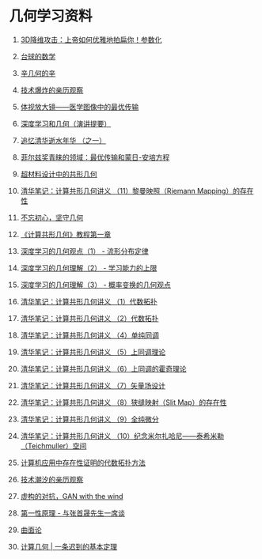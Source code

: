 ﻿<!--
  Copyright (c) 2019, Xin YUAN, courses of Zhejiang University
  All rights reserved.

  This program is free software; you can redistribute it and/or
  modify it under the terms of the 2-Clause BSD License.

  Author contact information:
    yxxinyuan@zju.edu.cn
-->

# 几何学习资料

1. [3D降维攻击：上帝如何优雅地拍扁你！参数化](http://blog.sciencenet.cn/blog-4099-1067833.html)

1. [台球的数学](http://blog.sciencenet.cn/blog-279992-1071003.html)

1. [辛几何的辛](https://mp.weixin.qq.com/s/j_b-09rs7AdRCkrIkVUe6A)

1. [技术爆炸的亲历观察](http://blog.sciencenet.cn/blog-2472277-1152159.html)

1. [体视放大镜——医学图像中的最优传输](http://blog.sciencenet.cn/blog-2472277-1149966.html)

1. [深度学习和几何（演讲提要）](http://blog.sciencenet.cn/blog-2472277-1158273.html)

1. [追忆清华逝水年华 （之一）](http://blog.sciencenet.cn/blog-2472277-1159524.html)

1. [菲尔兹奖青睐的领域：最优传输和蒙日-安培方程](http://blog.sciencenet.cn/blog-2472277-1162363.html)

1. [超材料设计中的共形几何](http://blog.sciencenet.cn/blog-2472277-1163121.html)

1. [清华笔记：计算共形几何讲义 （11）黎曼映照（Riemann Mapping）的存在性](http://blog.sciencenet.cn/blog-2472277-1180640.html)

1. [不忘初心，坚守几何](http://blog.sciencenet.cn/blog-2472277-1157554.html)

1. [《计算共形几何》教程第一章](http://blog.sciencenet.cn/blog-2472277-1163784.html)

1. [深度学习的几何观点（1） - 流形分布定律](http://blog.sciencenet.cn/blog-2472277-1164379.html)

1. [深度学习的几何理解（2） - 学习能力的上限](http://blog.sciencenet.cn/blog-2472277-1165438.html)

1. [深度学习的几何理解（3） - 概率变换的几何观点](http://blog.sciencenet.cn/blog-2472277-1166725.html)

1. [清华笔记：计算共形几何讲义 （1）代数拓扑](http://blog.sciencenet.cn/blog-2472277-1171968.html)

1. [清华笔记：计算共形几何讲义 （2）代数拓扑](http://blog.sciencenet.cn/blog-2472277-1172906.html)

1. [清华笔记：计算共形几何讲义 （4）单纯同调](http://blog.sciencenet.cn/blog-2472277-1173812.html)

1. [清华笔记：计算共形几何讲义 （5）上同调理论](http://blog.sciencenet.cn/blog-2472277-1174725.html)

1. [清华笔记：计算共形几何讲义 （6）上同调的霍奇理论](http://blog.sciencenet.cn/blog-2472277-1175407.html)

1. [清华笔记：计算共形几何讲义 （7）矢量场设计](http://blog.sciencenet.cn/blog-2472277-1176334.html)

1. [清华笔记：计算共形几何讲义 （8）狭缝映射（Slit Map）的存在性](http://blog.sciencenet.cn/blog-2472277-1177215.html)

1. [清华笔记：计算共形几何讲义 （9）全纯微分](http://blog.sciencenet.cn/blog-2472277-1178631.html)

1. [清华笔记：计算共形几何讲义 （10）纪念米尔扎哈尼——泰希米勒（Teichmuller）空间](http://blog.sciencenet.cn/blog-2472277-1179898.html)

1. [计算机应用中存在性证明的代数拓扑方法](http://blog.sciencenet.cn/blog-2472277-1167769.html)

1. [技术潮汐的亲历观察](http://blog.sciencenet.cn/blog-2472277-1168862.html)

1. [虚构的对抗，GAN with the wind](http://blog.sciencenet.cn/blog-2472277-1169968.html)

1. [第一性原理 - 与张首晟先生一席谈](http://blog.sciencenet.cn/blog-2472277-1170732.html)

1. [曲面论](https://mp.weixin.qq.com/s/vAD1Uc4xKhRXYsXhN_Zfhg)

1. [计算几何 | 一条迟到的基本定理](https://mp.weixin.qq.com/s/22BNHaeQhM6IbqrzDc59hw)
